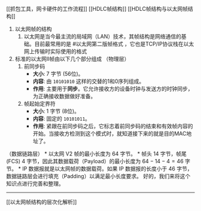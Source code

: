   [[抓包工具，网卡硬件的工作流程]] [[HDLC帧结构]]  [[HDLC帧结构与以太网帧结构]] 
1. 以太网帧的结构 
	1. 以太网是当今最主流的局域网（LAN）技术，其帧结构是网络通信的基础。目前最常用的是 #以太网第二版帧格式 ，它也是TCP/IP协议栈在以太网上传输时实际使用的格式
2. 标准的以太网II帧由以下几个部分组成 （物理层）
	1. 前同步码 
	    *   **大小**: 7 字节 (56位)。
	    *   **内容**: 由 `10101010` 这样的交替的1和0序列组成。
	    *   **作用**: 主要用于**同步**。它允许接收方的设备时钟与发送方的时钟同步，为正确接收数据做好准备。
	2. 帧起始定界符
	    *   **大小**: 1 字节 (8位)。
	    *   **内容**: 固定的 `10101011`。
	    *   **作用**: 紧跟在前同步码之后，它标志着前同步码的结束和有效帧内容的开始。当接收方检测到这个模式时，就知道接下来的就是目的MAC地址了。

（数据链路层）
    *   以太网 V2 帧的最小长度为 64 字节。
    *   帧头 14 字节，帧尾 (FCS) 4 字节，因此其数据载荷（Payload）的最小长度为 $64 - 14 - 4 = 46$ 字节。
    *   IP 数据报就是以太网帧的数据载荷。如果 IP 数据报的长度小于 46 字节，数据链路层会进行填充（Padding）以满足最小长度要求。
好的，我们来将这个知识点进行完善和整理。

---
[[以太网帧结构的层次化解析]] 

